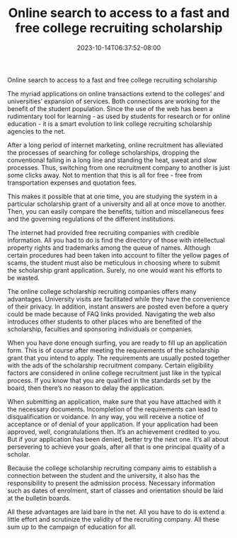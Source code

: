 ﻿---
title: "Online search to access to a fast and free college recruiting scholarship"
date: 2023-10-14T06:37:52-08:00
description: "College Scholarship Tips for Web Success"
featured_image: "/images/College Scholarship.jpg"
tags: ["College Scholarship"]
---

Online search to access to a fast and free college recruiting scholarship


The myriad applications on online transactions extend to the colleges’ and universities’ expansion of services. Both connections are working for the benefit of the student population. Since the use of the web has been a rudimentary tool for learning - as used by students for research or for online education - it is a smart evolution to link college recruiting scholarship agencies to the net. 

After a long period of internet marketing, online recruitment has alleviated the processes of searching for college scholarships, dropping the conventional falling in a long line and standing the heat, sweat and slow processes. Thus, switching from one recruitment company to another is just some clicks away. Not to mention that this is all for free - free from transportation expenses and quotation fees.

This makes it possible that at one time, you are studying the system in a particular scholarship grant of a university and all at once move to another. Then, you can easily compare the benefits, tuition and miscellaneous fees and the governing regulations of the different institutions.

The internet had provided free recruiting companies with credible information. All you had to do is find the directory of those with intellectual property rights and trademarks among the queue of names. Although certain procedures had been taken into account to filter the yellow pages of scams, the student must also be meticulous in choosing where to submit the scholarship grant application. Surely, no one would want his efforts to be wasted.

The online college scholarship recruiting companies offers many advantages. University visits are facilitated while they have the convenience of their privacy. In addition, instant answers are posted even before a query could be made because of FAQ links provided. Navigating the web also introduces other students to other places who are benefited of the scholarship, faculties and sponsoring individuals or companies.

When you have done enough surfing, you are ready to fill up an application form. This is of course after meeting the requirements of the scholarship grant that you intend to apply. The requirements are usually posted together with the ads of the scholarship recruitment company. Certain eligibility factors are considered in online college recruitment just like in the typical process. If you know that you are qualified in the standards set by the board, then there’s no reason to delay the application. 

When submitting an application, make sure that you have attached with it the necessary documents. Incompletion of the requirements can lead to disqualification or voidance. In any way, you will receive a notice of acceptance or of denial of your application. If your application had been approved, well, congratulations then. It’s an achievement credited to you. But if your application has been denied, better try the next one. It’s all about persevering to achieve your goals, after all that is one principal quality of a scholar.

Because the college scholarship recruiting company aims to establish a connection between the student and the university, it also has the responsibility to present the admission process. Necessary information such as dates of enrolment, start of classes and orientation should be laid at the bulletin boards.  

All these advantages are laid bare in the net. All you have to do is extend a little effort and scrutinize the validity of the recruiting company. All these sum up to the campaign of education for all.

 

